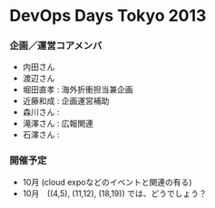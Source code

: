 # DevOps Days Tokyo 2013

### 企画／運営コアメンバ
- 内田さん
- 渡辺さん
- 堀田直孝 : 海外折衝担当兼企画
- 近藤和成 : 企画運営補助
- 森川さん : 
- 滝澤さん : 広報関連
- 石澤さん :

### 開催予定
- 10月 (cloud expoなどのイベントと関連の有る)
- 10月　((4,5), (11,12), (18,19)) では、どうでしょう？
